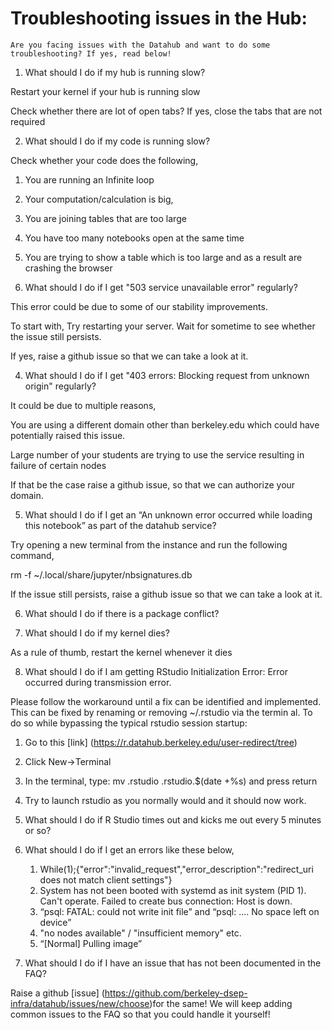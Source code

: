 # Troubleshooting issues in the Hub:

```{note}
Are you facing issues with the Datahub and want to do some troubleshooting? If yes, read below!
```

1. What should I do if my hub is running slow?

Restart your kernel if your hub is running slow

Check whether there are lot of open tabs? If yes, close the tabs that are not required

2. What should I do if my code is running slow?

Check whether your code does the following, 
1. You are running an Infinite loop 
2. Your computation/calculation is big, 
3. You are joining tables that are too large
4. You have too many notebooks open at the same time
5. You are trying to show a table which is too large and as a result are crashing the browser

3. What should I do if I get "503 service unavailable error" regularly?

This error could be due to some of our stability improvements. 

To start with, Try restarting your server. Wait for sometime to see whether the issue still persists.

If yes, raise a github issue so that we can take a look at it.

4. What should I do if I get "403 errors: Blocking request from unknown origin" regularly?

It could be due to multiple reasons,

You are using a different domain other than berkeley.edu which could have potentially raised this issue. 

Large number of your students are trying to use the service resulting in failure of certain nodes

If that be the case raise a github issue, so that we can authorize your domain.

5. What should I do if I get an “An unknown error occurred while loading this notebook” as part of the datahub service?

Try opening a new terminal from the instance and run the following command, 

rm -f ~/.local/share/jupyter/nbsignatures.db

If the issue still persists, raise a github issue so that we can take a look at it.

6. What should I do if there is a package conflict?



7. What should I do if my kernel dies?

As a rule of thumb, restart the kernel whenever it dies

8. What should I do if I am getting RStudio Initialization Error: Error occurred during transmission error. 

Please follow the workaround until a fix can be identified and implemented. This can be fixed by renaming or removing ~/.rstudio via the termin
al. To do so while bypassing the typical rstudio session startup:

1. Go to this [link] (https://r.datahub.berkeley.edu/user-redirect/tree)
2. Click New->Terminal
3. In the terminal, type: mv .rstudio .rstudio.$(date +%s) and press return
4. Try to launch rstudio as you normally would and it should now work.


9. What should I do if R Studio times out and kicks me out every 5 minutes or so? 


10. What should I do if I get an errors like these below,
	1. While(1);{"error":"invalid_request","error_description":"redirect_uri does not match client settings"}
	2. System has not been booted with systemd as init system (PID 1). Can't operate. Failed to create bus connection: Host is down.
	3. “psql: FATAL: could not write init file” and “psql: .... No space left on device”
	4. "no nodes available" / "insufficient memory" etc. 
	5. “[Normal] Pulling image” 
11. What should I do if I have an issue that has not been documented in the FAQ?

Raise a github [issue] (https://github.com/berkeley-dsep-infra/datahub/issues/new/choose)for the same! We will keep adding common issues to the FAQ so that you could handle it yourself!
